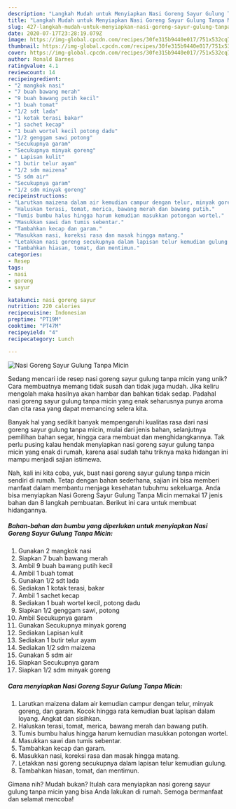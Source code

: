 ```yaml
---
description: "Langkah Mudah untuk Menyiapkan Nasi Goreng Sayur Gulung Tanpa Micin, Enak Banget"
title: "Langkah Mudah untuk Menyiapkan Nasi Goreng Sayur Gulung Tanpa Micin, Enak Banget"
slug: 427-langkah-mudah-untuk-menyiapkan-nasi-goreng-sayur-gulung-tanpa-micin-enak-banget
date: 2020-07-17T23:28:19.079Z
image: https://img-global.cpcdn.com/recipes/30fe315b9440e017/751x532cq70/nasi-goreng-sayur-gulung-tanpa-micin-foto-resep-utama.jpg
thumbnail: https://img-global.cpcdn.com/recipes/30fe315b9440e017/751x532cq70/nasi-goreng-sayur-gulung-tanpa-micin-foto-resep-utama.jpg
cover: https://img-global.cpcdn.com/recipes/30fe315b9440e017/751x532cq70/nasi-goreng-sayur-gulung-tanpa-micin-foto-resep-utama.jpg
author: Ronald Barnes
ratingvalue: 4.1
reviewcount: 14
recipeingredient:
- "2 mangkok nasi"
- "7 buah bawang merah"
- "9 buah bawang putih kecil"
- "1 buah tomat"
- "1/2 sdt lada"
- "1 kotak terasi bakar"
- "1 sachet kecap"
- "1 buah wortel kecil potong dadu"
- "1/2 genggam sawi potong"
- "Secukupnya garam"
- "Secukupnya minyak goreng"
- " Lapisan kulit"
- "1 butir telur ayam"
- "1/2 sdm maizena"
- "5 sdm air"
- "Secukupnya garam"
- "1/2 sdm minyak goreng"
recipeinstructions:
- "Larutkan maizena dalam air kemudian campur dengan telur, minyak goreng, dan garam. Kocok hingga rata kemudian buat lapisan dalam loyang. Angkat dan sisihkan."
- "Haluskan terasi, tomat, merica, bawang merah dan bawang putih."
- "Tumis bumbu halus hingga harum kemudian masukkan potongan wortel."
- "Masukkan sawi dan tumis sebentar."
- "Tambahkan kecap dan garam."
- "Masukkan nasi, koreksi rasa dan masak hingga matang."
- "Letakkan nasi goreng secukupnya dalam lapisan telur kemudian gulung."
- "Tambahkan hiasan, tomat, dan mentimun."
categories:
- Resep
tags:
- nasi
- goreng
- sayur

katakunci: nasi goreng sayur 
nutrition: 220 calories
recipecuisine: Indonesian
preptime: "PT19M"
cooktime: "PT47M"
recipeyield: "4"
recipecategory: Lunch

---
```



![Nasi Goreng Sayur Gulung Tanpa Micin](https://img-global.cpcdn.com/recipes/30fe315b9440e017/751x532cq70/nasi-goreng-sayur-gulung-tanpa-micin-foto-resep-utama.jpg)

Sedang mencari ide resep nasi goreng sayur gulung tanpa micin yang unik? Cara membuatnya memang tidak susah dan tidak juga mudah. Jika keliru mengolah maka hasilnya akan hambar dan bahkan tidak sedap. Padahal nasi goreng sayur gulung tanpa micin yang enak seharusnya punya aroma dan cita rasa yang dapat memancing selera kita.

Banyak hal yang sedikit banyak mempengaruhi kualitas rasa dari nasi goreng sayur gulung tanpa micin, mulai dari jenis bahan, selanjutnya pemilihan bahan segar, hingga cara membuat dan menghidangkannya. Tak perlu pusing kalau hendak menyiapkan nasi goreng sayur gulung tanpa micin yang enak di rumah, karena asal sudah tahu triknya maka hidangan ini mampu menjadi sajian istimewa.




Nah, kali ini kita coba, yuk, buat nasi goreng sayur gulung tanpa micin sendiri di rumah. Tetap dengan bahan sederhana, sajian ini bisa memberi manfaat dalam membantu menjaga kesehatan tubuhmu sekeluarga. Anda bisa menyiapkan Nasi Goreng Sayur Gulung Tanpa Micin memakai 17 jenis bahan dan 8 langkah pembuatan. Berikut ini cara untuk membuat hidangannya.

<!--inarticleads1-->

##### Bahan-bahan dan bumbu yang diperlukan untuk menyiapkan Nasi Goreng Sayur Gulung Tanpa Micin:

1. Gunakan 2 mangkok nasi
1. Siapkan 7 buah bawang merah
1. Ambil 9 buah bawang putih kecil
1. Ambil 1 buah tomat
1. Gunakan 1/2 sdt lada
1. Sediakan 1 kotak terasi, bakar
1. Ambil 1 sachet kecap
1. Sediakan 1 buah wortel kecil, potong dadu
1. Siapkan 1/2 genggam sawi, potong
1. Ambil Secukupnya garam
1. Gunakan Secukupnya minyak goreng
1. Sediakan  Lapisan kulit
1. Sediakan 1 butir telur ayam
1. Sediakan 1/2 sdm maizena
1. Gunakan 5 sdm air
1. Siapkan Secukupnya garam
1. Siapkan 1/2 sdm minyak goreng




<!--inarticleads2-->

##### Cara menyiapkan Nasi Goreng Sayur Gulung Tanpa Micin:

1. Larutkan maizena dalam air kemudian campur dengan telur, minyak goreng, dan garam. Kocok hingga rata kemudian buat lapisan dalam loyang. Angkat dan sisihkan.
1. Haluskan terasi, tomat, merica, bawang merah dan bawang putih.
1. Tumis bumbu halus hingga harum kemudian masukkan potongan wortel.
1. Masukkan sawi dan tumis sebentar.
1. Tambahkan kecap dan garam.
1. Masukkan nasi, koreksi rasa dan masak hingga matang.
1. Letakkan nasi goreng secukupnya dalam lapisan telur kemudian gulung.
1. Tambahkan hiasan, tomat, dan mentimun.




Gimana nih? Mudah bukan? Itulah cara menyiapkan nasi goreng sayur gulung tanpa micin yang bisa Anda lakukan di rumah. Semoga bermanfaat dan selamat mencoba!
